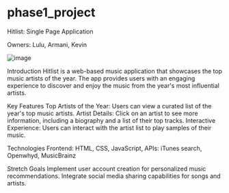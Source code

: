 # phase1_project
Hitlist: Single Page Application

Owners: Lulu, Armani, Kevin

![image](https://github.com/kcastillo3/phase1_project/assets/134651057/c5dca03d-a947-45b2-baa3-02e4dc21cffe)

Introduction
Hitlist is a web-based music application that showcases the top music artists of the year. The app provides users with an engaging experience to discover and enjoy the music from the year's most influential artists.

Key Features
Top Artists of the Year: Users can view a curated list of the year's top music artists.
Artist Details: Click on an artist to see more information, including a biography and a list of their top tracks.
Interactive Experience: Users can interact with the artist list to play samples of their music.

Technologies
Frontend: HTML, CSS, JavaScript, 
APIs: iTunes search, Openwhyd, MusicBrainz

Stretch Goals
Implement user account creation for personalized music recommendations.
Integrate social media sharing capabilities for songs and artists.


